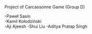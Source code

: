 Project of Carcassonne Game (Group D)

-Paweł Sasin  
-Kamil Kołodziński  
-Aji Ajeesh 
-Shui Liu 
-Aditya Pratap Singh  
